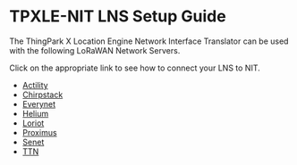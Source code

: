 # TPXLE-NIT LNS Setup Guide

The ThingPark X Location Engine Network Interface Translator can be used with the following LoRaWAN Network Servers.

Click on the appropriate link to see how to connect your LNS to NIT.

- [Actility](Actility.md)
- [Chirpstack](Chirpstack.md)
- [Everynet](Everynet.md)
- [Helium](Helium.md)
- [Loriot](Loriot.md)
- [Proximus](Proximus.md)
- [Senet](Senet.md)
- [TTN](TTN.md)
